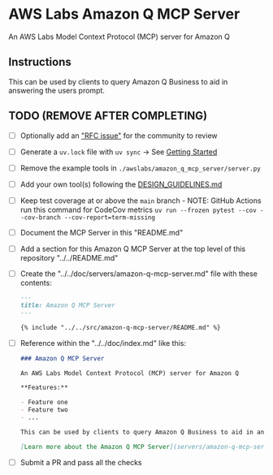 # AWS Labs Amazon Q MCP Server

An AWS Labs Model Context Protocol (MCP) server for Amazon Q

## Instructions

This can be used by clients to query Amazon Q Business to aid in answering the users prompt.

## TODO (REMOVE AFTER COMPLETING)

* [ ] Optionally add an ["RFC issue"](https://github.com/awslabs/mcp/issues) for the community to review
* [ ] Generate a `uv.lock` file with `uv sync` -> See [Getting Started](https://docs.astral.sh/uv/getting-started/)
* [ ] Remove the example tools in `./awslabs/amazon_q_mcp_server/server.py`
* [ ] Add your own tool(s) following the [DESIGN_GUIDELINES.md](https://github.com/awslabs/mcp/blob/main/DESIGN_GUIDELINES.md)
* [ ] Keep test coverage at or above the `main` branch - NOTE: GitHub Actions run this command for CodeCov metrics `uv run --frozen pytest --cov --cov-branch --cov-report=term-missing`
* [ ] Document the MCP Server in this "README.md"
* [ ] Add a section for this Amazon Q MCP Server at the top level of this repository "../../README.md"
* [ ] Create the "../../doc/servers/amazon-q-mcp-server.md" file with these contents:

    ```markdown
    ---
    title: Amazon Q MCP Server
    ---

    {% include "../../src/amazon-q-mcp-server/README.md" %}
    ```
  
* [ ] Reference within the "../../doc/index.md" like this:

    ```markdown
    ### Amazon Q MCP Server
    
    An AWS Labs Model Context Protocol (MCP) server for Amazon Q
    
    **Features:**
    
    - Feature one
    - Feature two
    - ...

    This can be used by clients to query Amazon Q Business to aid in answering the users prompt.
    
    [Learn more about the Amazon Q MCP Server](servers/amazon-q-mcp-server.md)
    ```

* [ ] Submit a PR and pass all the checks
